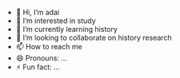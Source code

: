 - 👋 Hi, I’m adai
- 👀 I’m interested in study
- 🌱 I’m currently learning history
- 💞️ I’m looking to collaborate on history research
- 📫 How to reach me 
- 😄 Pronouns: ...
- ⚡ Fun fact: ...

<!---
lingangdan/lingangdan is a ✨ special ✨ repository because its `README.md` (this file) appears on your GitHub profile.
You can click the Preview link to take a look at your changes.
--->
